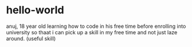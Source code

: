 # hello-world

anuj, 18 year old learning how to code in his free time before enrolling into university so thaat i can pick up a skill in my free time and not just laze around. (useful skill)
